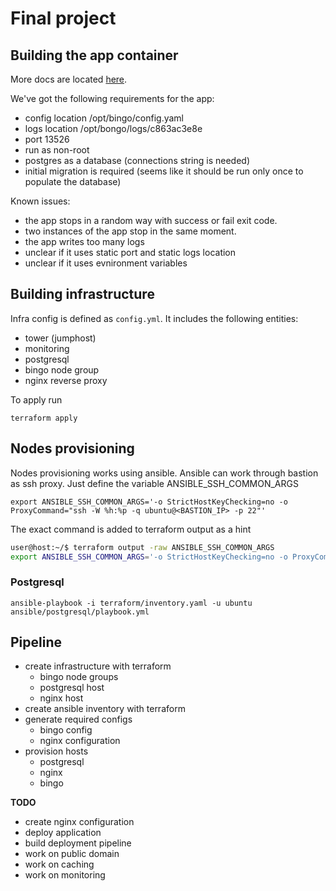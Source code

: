 # Final project

## Building the app container

More docs are located [here](./build/README.md).

We've got the following requirements for the app:

- config location /opt/bingo/config.yaml
- logs location /opt/bongo/logs/c863ac3e8e
- port 13526
- run as non-root
- postgres as a database (connections string is needed)
- initial migration is required (seems like it should be run only once to populate the database)

Known issues:

- the app stops in a random way with success or fail exit code. 
- two instances of the app stop in the same moment. 
- the app writes too many logs
- unclear if it uses static port and static logs location
- unclear if it uses evnironment variables

## Building infrastructure

Infra config is defined as `config.yml`. It includes the following entities:

- tower (jumphost)
- monitoring
- postgresql
- bingo node group
- nginx reverse proxy

To apply run

```
terraform apply

```

## Nodes provisioning

Nodes provisioning works using ansible. Ansible can work through bastion as ssh proxy. Just define the variable ANSIBLE_SSH_COMMON_ARGS

```
export ANSIBLE_SSH_COMMON_ARGS='-o StrictHostKeyChecking=no -o ProxyCommand="ssh -W %h:%p -q ubuntu@<BASTION_IP> -p 22"'
```

The exact command is added to terraform output as a hint

```bash
user@host:~/$ terraform output -raw ANSIBLE_SSH_COMMON_ARGS
export ANSIBLE_SSH_COMMON_ARGS='-o StrictHostKeyChecking=no -o ProxyCommand="ssh -W %h:%p -q ubuntu@158.160.107.13 -p 22"'
```

### Postgresql

```
ansible-playbook -i terraform/inventory.yaml -u ubuntu ansible/postgresql/playbook.yml
```

## Pipeline

- create infrastructure with terraform
  - bingo node groups
  - postgresql host
  - nginx host
- create ansible inventory with terraform
- generate required configs
  - bingo config
  - nginx configuration
- provision hosts
  - postgresql
  - nginx
  - bingo

**TODO**

- create nginx configuration
- deploy application
- build deployment pipeline
- work on public domain
- work on caching
- work on monitoring
